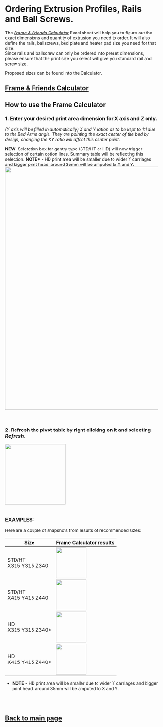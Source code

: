 # Ordering Extrusion Profiles, Rails and Ball Screws.

The [_Frame & Friends Calculator_](/FrameCalculator.xlsx) Excel sheet will help you to figure out the exact dimensions and quantity of extrusion you need to order.
It will also define the rails, ballscrews, bed plate and heater pad size you need for that size.  
Since rails and ballscrew can only be ordered into preset dimensions, please ensure that the print size you select will give you standard rail and screw size.

Proposed sizes can be found into the Calculator.
## [Frame & Friends Calculator](/FrameCalculator.xlsx)

## How to use the Frame Calculator
### 1. Enter your desired print area dimension for **X axis and Z only**. 
*(Y axis will be filled in automatically) X and Y ration as to be kept to 1:1 due to the Bed Arms angle.  They are pointing the exact center of the bed by design, changing the XY ratio will affect this center point.*  

__NEW!__ Seletction box for gantry type (STD/HT or HD) will now trigger selection of certain option lines. Summary table will be reflecting this selection.
__NOTE*__ - HD print area will be smaller due to wider Y carriages and bigger print head. around 35mm will be amputed to X and Y.
<br>
<img src="https://raw.githubusercontent.com/MirageC79/HevORT/master/images/framecalc1.png" width="800">
<br>
<br>
<br>
### 2. Refresh the pivot table by right clicking on it and selecting *Refresh*.
<img src="https://raw.githubusercontent.com/MirageC79/HevORT/master/images/framecalc2.png" width="200">  
<br>
<br>


### EXAMPLES:
Here are a couple of snapshots from results of recommended sizes:

Size|Frame Calculator results
--------------|------------------------
STD/HT <br> X315 Y315 Z340| <img src="https://raw.githubusercontent.com/MirageC79/HevORT/master/images/315_315_340.png" width="100">  
STD/HT <br> X415 Y415 Z440| <img src="https://raw.githubusercontent.com/MirageC79/HevORT/master/images/415_415_440.png" width="100">  
HD <br> X315 Y315 Z340*| <img src="https://raw.githubusercontent.com/MirageC79/HevORT/master/images/315_315_340HD.png" width="100">  
HD <br> X415 Y415 Z440*| <img src="https://raw.githubusercontent.com/MirageC79/HevORT/master/images/415_415_440HD.png" width="100"> 

* __NOTE__ - HD print area will be smaller due to wider Y carriages and bigger print head. around 35mm will be amputed to X and Y.
<br>
<br>

## [Back to main page](/README.md)
